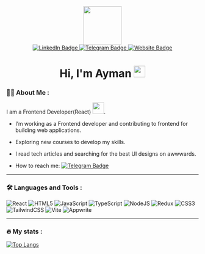 <div id="header" align="center">
  <img src="https://media.giphy.com/media/M9gbBd9nbDrOTu1Mqx/giphy.gif" width="100"/>

  <div id="badges" align="center">
    <a href="https://www.linkedin.com/in/AymanAbusura">
      <img src="https://img.shields.io/badge/LinkedIn-blue?style=for-the-badge&logo=linkedin&logoColor=white" alt="LinkedIn Badge"/>
    </a>
    <a href="https://telegram.me/ayman_abusura96">
      <img src="https://img.shields.io/badge/Telegram-2CA5E0?style=for-the-badge&logo=telegram&logoColor=white" alt="Telegram Badge"/>
    </a>
    <a href="https://aymanabusura.vercel.app/">
      <img src="https://img.shields.io/badge/website-000000?style=for-the-badge&logo=About.me&logoColor=white" alt="Website Badge"/>
    </a>
  </div>

  <img src="https://komarev.com/ghpvc/?username=AymanAbusura&style=for-the-badge&color=blue&base=1000" alt=""/>
  
  <h1>
    Hi, I'm Ayman
    <img src="https://media.giphy.com/media/hvRJCLFzcasrR4ia7z/giphy.gif" width="30px"/>
  </h1>
</div>

### :man_technologist: About Me :
I am a Frontend Developer(React) <img src="https://i.giphy.com/media/v1.Y2lkPTc5MGI3NjExYmF0Y3l1bXV5ZnlkYW9tZnprNDY0M2V4aDRsMHY0ajJrcm9mdmIxbSZlcD12MV9pbnRlcm5hbF9naWZfYnlfaWQmY3Q9Zw/qgQUggAC3Pfv687qPC/giphy.gif" width="30">.
- I’m working as a Frontend developer and contributing to frontend for building web applications.

- Exploring new courses to develop my skills.

- I read tech articles and searching for the best UI designs on awwwards.

- How to reach me: [![Telegram Badge](https://img.shields.io/badge/ayman_abusura96-blue?style=flat&logo=Telegram&logoColor=white)](https://telegram.me/ayman_abusura96)

---

### :hammer_and_wrench: Languages and Tools :
![React](https://img.shields.io/badge/react-%2320232a.svg?style=for-the-badge&logo=react&logoColor=%2361DAFB)
![HTML5](https://shields.io/badge/HTML5-f06529?style=for-the-badge&logo=html5&logoColor=white&labelColor=f06529)
![JavaScript](https://img.shields.io/badge/JavaScript-F7DF1E?style=for-the-badge&logo=javascript&logoColor=black)
![TypeScript](https://img.shields.io/badge/TypeSctipt-316192?style=for-the-badge&logo=typescript&logoColor=white)
![NodeJS](https://img.shields.io/badge/node.js-6DA55F?style=for-the-badge&logo=node.js&logoColor=white)
![Redux](https://img.shields.io/badge/redux-%23593d88.svg?style=for-the-badge&logo=redux&logoColor=white)
![CSS3](https://img.shields.io/badge/CSS3-1572B6?style=for-the-badge&logo=css3&logoColor=white)
![TailwindCSS](https://img.shields.io/badge/tailwindcss-%2338B2AC.svg?style=for-the-badge&logo=tailwind-css&logoColor=white)
![Vite](https://img.shields.io/badge/vite-%23646CFF.svg?style=for-the-badge&logo=vite&logoColor=white)
![Appwrite](https://img.shields.io/badge/Appwrite-%23FD366E.svg?style=for-the-badge&logo=appwrite&logoColor=white)

---

### :fire: My stats :
[![Top Langs](https://github-readme-stats.vercel.app/api/top-langs/?username=AymanAbusura&layout=compact&theme=vision-friendly-light)](https://github.com/anuraghazra/github-readme-stats)
<!--
**AymanAbusura/AymanAbusura** is a ✨ _special_ ✨ repository because its `README.md` (this file) appears on your GitHub profile.

Here are some ideas to get you started:

- 🔭 I’m currently working on ...
- 🌱 I’m currently learning ...
- 👯 I’m looking to collaborate on ...
- 🤔 I’m looking for help with ...
- 💬 Ask me about ...
- 📫 How to reach me: ...
- 😄 Pronouns: ...
- ⚡ Fun fact: ...
-->
